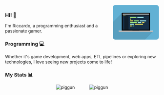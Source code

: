 <img align="right" width=30% src="developer-banner.gif">

### Hi! 👋 
I'm Riccardo, a programming enthusiast and a passionate gamer. 

### Programming 💻
Whether it's game development, web apps, ETL pipelines or exploring new technologies, I love seeing new projects come to life!

### My Stats 📊
<p align="center">
  <img src="https://github-readme-stats.vercel.app/api/top-langs?username=piggun&show_icons=true&locale=en&layout=compact&theme=react" alt="piggun" />
  &nbsp;&nbsp;&nbsp;&nbsp;&nbsp;&nbsp;&nbsp;&nbsp;&nbsp;&nbsp;
  <img src="https://github-readme-stats.vercel.app/api?username=piggun&show_icons=true&locale=en&theme=react" alt="piggun" />
</p>
<!--
**Piggun/Piggun** is a ✨ _special_ ✨ repository because its `README.md` (this file) appears on your GitHub profile.

Here are some ideas to get you started:

- 🔭 I’m currently working on ...
- 🌱 I’m currently learning ...
- 👯 I’m looking to collaborate on ...
- 🤔 I’m looking for help with ...
- 💬 Ask me about ...
- 📫 How to reach me: ...
- 😄 Pronouns: ...
- ⚡ Fun fact: ...
-->

